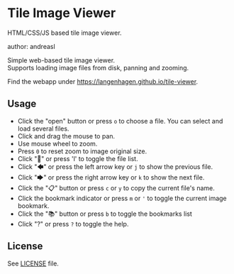 # Tile Image Viewer
HTML/CSS/JS based tile image viewer.

author: andreasl

Simple web-based tile image viewer.  
Supports loading image files from disk, panning and zooming.

Find the webapp under https://langenhagen.github.io/tile-viewer.


## Usage
- Click the "open" button or press `o` to choose a file. You can select and load several files.
- Click and drag the mouse to pan.
- Use mouse wheel to zoom.
- Press `0` to reset zoom to image original size.
- Click "📄" or press 'l' to toggle the file list.
- Click "🡄" or press the left arrow key or `j` to show the previous file.
- Click "🡆" or press the right arrow key or `k` to show the next file.
- Click the "📋" button or press `c` or `y` to copy the current file's name.
- Click the bookmark indicator or press `m` or `'` to toggle the current image bookmark.
- Click the "📚" button or press `b` to toggle the bookmarks list
- Click "?" or press `?` to toggle the help.


## License
See [LICENSE](LICENSE) file.
